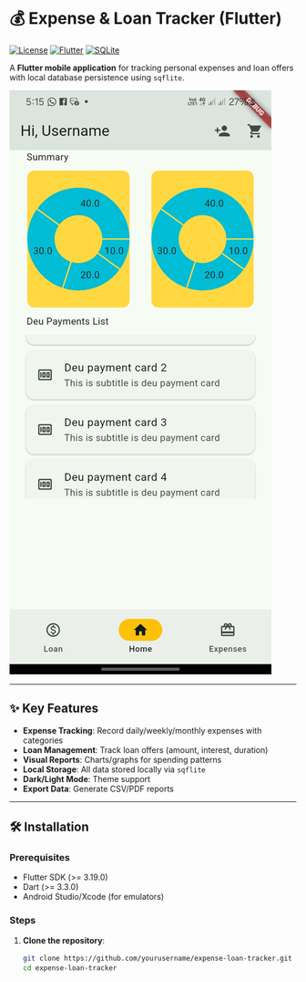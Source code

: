 # 💰 Expense & Loan Tracker (Flutter)

[![License](https://img.shields.io/badge/license-MIT-blue.svg)](https://opensource.org/licenses/MIT)
[![Flutter](https://img.shields.io/badge/Flutter-3.19-blue?logo=flutter)](https://flutter.dev)
[![SQLite](https://img.shields.io/badge/SQLite-3.43-green?logo=sqlite)](https://sqlite.org)

A **Flutter mobile application** for tracking personal expenses and loan offers with local database persistence using `sqflite`.

![App Screenshot](assets/images/app.jpg)

---

## ✨ Key Features
- **Expense Tracking**: Record daily/weekly/monthly expenses with categories
- **Loan Management**: Track loan offers (amount, interest, duration)
- **Visual Reports**: Charts/graphs for spending patterns
- **Local Storage**: All data stored locally via `sqflite`
- **Dark/Light Mode**: Theme support
- **Export Data**: Generate CSV/PDF reports

---

## 🛠️ Installation
### Prerequisites
- Flutter SDK (>= 3.19.0)
- Dart (>= 3.3.0)
- Android Studio/Xcode (for emulators)

### Steps
1. **Clone the repository**:
   ```bash
   git clone https://github.com/yourusername/expense-loan-tracker.git
   cd expense-loan-tracker